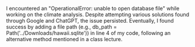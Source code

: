 I encountered an "OperationalError: unable to open database file" while working on the climate analysis. Despite attempting various solutions found through Google and ChatGPT, the issue persisted. 
Eventually, I found success by adding a file path (e.g., db_path = Path('../Downloads/hawaii.sqlite')) in line 4 of my code, following an alternative method mentioned in a class lecture. 
